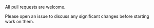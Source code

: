 All pull requests are welcome.

Please open an issue to discuss any significant changes before starting work on them.
